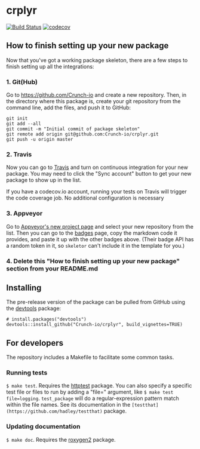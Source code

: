 # crplyr

[![Build Status](https://travis-ci.org/Crunch-io/crplyr.png?branch=master)](https://travis-ci.org/Crunch-io/crplyr)  [![codecov](https://codecov.io/gh/Crunch-io/crplyr/branch/master/graph/badge.svg)](https://codecov.io/gh/Crunch-io/crplyr)

## How to finish setting up your new package

Now that you've got a working package skeleton, there are a few steps to finish setting up all the integrations:

### 1. Git(Hub)

Go to https://github.com/Crunch-io and create a new repository. Then, in the directory where this package is, create your git repository from the command line, add the files, and push it to GitHub:

    git init
    git add --all
    git commit -m "Initial commit of package skeleton"
    git remote add origin git@github.com:Crunch-io/crplyr.git
    git push -u origin master

### 2. Travis

Now you can go to [Travis](https://travis-ci.org/profile/Crunch-io) and turn on continuous integration for your new package. You may need to click the "Sync account" button to get your new package to show up in the list.

If you have a codecov.io account, running your tests on Travis will trigger the code coverage job. No additional configuration is necessary

### 3. Appveyor

Go to [Appveyor's new project page](https://ci.appveyor.com/projects/new) and select your new repository from the list. Then you can go to the [badges](https://ci.appveyor.com/project/Crunch-io/crplyr/settings/badges) page, copy the markdown code it provides, and paste it up with the other badges above. (Their badge API has a random token in it, so `skeletor` can't include it in the template for you.)

### 4. Delete this "How to finish setting up your new package" section from your README.md

## Installing

<!-- If you're putting `crplyr` on CRAN, it can be installed with

    install.packages("crplyr") -->

The pre-release version of the package can be pulled from GitHub using the [devtools](https://github.com/hadley/devtools) package:

    # install.packages("devtools")
    devtools::install_github("Crunch-io/crplyr", build_vignettes=TRUE)

## For developers

The repository includes a Makefile to facilitate some common tasks.

### Running tests

`$ make test`. Requires the [httptest](https://github.com/nealrichardson/httptest) package. You can also specify a specific test file or files to run by adding a "file=" argument, like `$ make test file=logging`. `test_package` will do a regular-expression pattern match within the file names. See its documentation in the `[testthat](https://github.com/hadley/testthat)` package.

### Updating documentation

`$ make doc`. Requires the [roxygen2](https://github.com/klutometis/roxygen) package.
